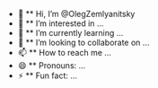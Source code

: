 - 👋 ** Hi, I’m @OlegZemlyanitsky
- 👀 ** I’m interested in ...
- 🌱 ** I’m currently learning ...
- 💞️ ** I’m looking to collaborate on ...
- 📫 ** How to reach me ...
- 😄 ** Pronouns: ...
- ⚡ ** Fun fact: ...

<!---
OlegZemlyanitsky/OlegZemlyanitsky is a ✨ special ✨ repository because its `README.md` (this file) appears on your GitHub profile.
You can click the Preview link to take a look at your changes.
--->
